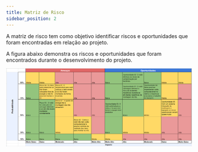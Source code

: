 ```yaml
---
title: Matriz de Risco
sidebar_position: 2
---
```


A matriz de risco tem como objetivo identificar riscos e oportunidades que foram encontradas em relação ao projeto. 

A figura abaixo demonstra os riscos e oportunidades que foram encontrados durante o desenvolvimento do projeto. 


![Matriz de risco](../../../static/img/matriz-risco.png)
